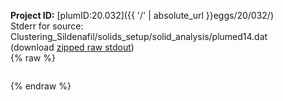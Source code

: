 **Project ID:** [plumID:20.032]({{ '/' | absolute_url }}eggs/20/032/)  
Stderr for source:  Clustering_Sildenafil/solids_setup/solid_analysis/plumed14.dat   
(download [zipped raw stdout](plumed14.dat.plumed_master.stdout.txt.zip))  
{% raw %}
<pre>
</pre>
{% endraw %}
